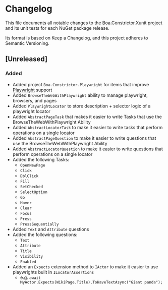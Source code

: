 ﻿# Changelog

This file documents all notable changes to the Boa.Constrictor.Xunit project and its unit tests for each NuGet package release.

Its format is based on Keep a Changelog, and this project adheres to Semantic Versioning.

## [Unreleased]

### Added

- Added project `Boa.Constrictor.Playwright` for items that improve [Playwright](https://playwright.dev/dotnet/) support
- Added `BrowseTheWebWithPlaywright` ability to manage playwright, browsers, and pages
- Added `PlaywrightLocator` to store description + selector logic of a playwright locator
- Added `AbstractPageTask` that makes it easier to write Tasks that use the BrowseTheWebWithPlaywright Ability
- Added `AbstractLocatorTask` to make it easier to write tasks that perform operations on a single locator
- Added `AbstractPageQuestion` to make it easier to write questions that use the BrowseTheWebWithPlaywright Ability
- Added `AbstractLocatorQuestion` to make it easier to write questions that perform operations on a single locator
- Added the following Tasks:
  - `OpenNewPage`
  - `Click`
  - `DblClick`
  - `Fill`
  - `SetChecked`
  - `SelectOption`
  - `Go`
  - `Hover`
  - `Clear`
  - `Focus`
  - `Press`
  - `PressSequentially`
- Added `Text` and `Attribute` questions
- Added the following questions:
  - `Text`
  - `Attribute`
  - `Title`
  - `Visibility`
  - `Enabled`
- Added an `Expects` extension method to `IActor` to make it easier to use playwrights built in `ILocatorAssertions`
  - e.g. `await MyActor.Expects(WikiPage.Title).ToHaveTextAsync("Giant panda");`